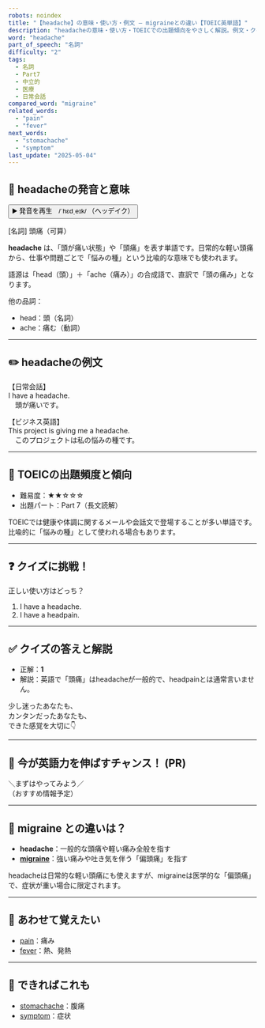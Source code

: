 ```yaml
---
robots: noindex
title: "【headache】の意味・使い方・例文 ― migraineとの違い【TOEIC英単語】"
description: "headacheの意味・使い方・TOEICでの出題傾向をやさしく解説。例文・クイズ付きでmigraineとの違いもわかりやすく学べます。"
word: "headache"
part_of_speech: "名詞"
difficulty: "2"
tags:
  - 名詞
  - Part7
  - 中立的
  - 医療
  - 日常会話
compared_word: "migraine"
related_words:
  - "pain"
  - "fever"
next_words:
  - "stomachache"
  - "symptom"
last_update: "2025-05-04"
---
```


## 🔰 headacheの発音と意味

<button class="play-audio" onclick="playTTS('headache')">
  <span class="play-audio-main">
    ▶️ 発音を再生　/ˈhɛdˌeɪk/
  </span>
  <span class="play-audio-sub">
    （ヘッデイク）
  </span>
</button>

[名詞] 頭痛（可算）

**headache** は、「頭が痛い状態」や「頭痛」を表す単語です。日常的な軽い頭痛から、仕事や問題ごとで「悩みの種」という比喩的な意味でも使われます。

語源は「head（頭）」＋「ache（痛み）」の合成語で、直訳で「頭の痛み」となります。

他の品詞：  
- head：頭（名詞）
- ache：痛む（動詞）

---

## ✏️ headacheの例文

【日常会話】  
I have a headache.  
　頭が痛いです。

【ビジネス英語】  
This project is giving me a headache.  
　このプロジェクトは私の悩みの種です。

---

## 🎯 TOEICの出題頻度と傾向

- 難易度：★★☆☆☆
- 出題パート：Part 7（長文読解）

TOEICでは健康や体調に関するメールや会話文で登場することが多い単語です。比喩的に「悩みの種」として使われる場合もあります。

---

## ❓ クイズに挑戦！

正しい使い方はどっち？

1. I have a headache.  
2. I have a headpain.

---

## ✅ クイズの答えと解説

- 正解：**1**
- 解説：英語で「頭痛」はheadacheが一般的で、headpainとは通常言いません。

少し迷ったあなたも、  
カンタンだったあなたも、  
できた感覚を大切に👇️

---

## 🚀 今が英語力を伸ばすチャンス！ (PR)

<div class="info-center">
＼まずはやってみよう／<br>  
（おすすめ情報予定）
</div>

---

## 🤔  migraine との違いは？

- **headache**：一般的な頭痛や軽い痛み全般を指す
- **[migraine](/migraine)**：強い痛みや吐き気を伴う「偏頭痛」を指す

headacheは日常的な軽い頭痛にも使えますが、migraineは医学的な「偏頭痛」で、症状が重い場合に限定されます。

---

## 🧩 あわせて覚えたい

- [pain](/pain)：痛み
- [fever](/fever)：熱、発熱

---

## 📖 できればこれも

- [stomachache](/stomachache)：腹痛
- [symptom](/symptom)：症状

<!-- cvid: aid13_bid08 -->
